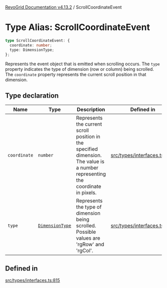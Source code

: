 [RevoGrid Documentation v4.13.2](README.md) / ScrollCoordinateEvent

# Type Alias: ScrollCoordinateEvent

```ts
type ScrollCoordinateEvent: {
  coordinate: number;
  type: DimensionType;
};
```

Represents the event object that is emitted when scrolling occurs.
The `type` property indicates the type of dimension (row or column) being scrolled.
The `coordinate` property represents the current scroll position in that dimension.

## Type declaration

| Name | Type | Description | Defined in |
| ------ | ------ | ------ | ------ |
| `coordinate` | `number` | Represents the current scroll position in the specified dimension. The value is a number representing the coordinate in pixels. | [src/types/interfaces.ts:826](https://github.com/revolist/revogrid/blob/4615a8613a8ac5464daeb17d7062361e3e3aa5d1/src/types/interfaces.ts#L826) |
| `type` | [`DimensionType`](TypeAlias.DimensionType.md) | Represents the type of dimension being scrolled. Possible values are 'rgRow' and 'rgCol'. | [src/types/interfaces.ts:820](https://github.com/revolist/revogrid/blob/4615a8613a8ac5464daeb17d7062361e3e3aa5d1/src/types/interfaces.ts#L820) |

## Defined in

[src/types/interfaces.ts:815](https://github.com/revolist/revogrid/blob/4615a8613a8ac5464daeb17d7062361e3e3aa5d1/src/types/interfaces.ts#L815)
